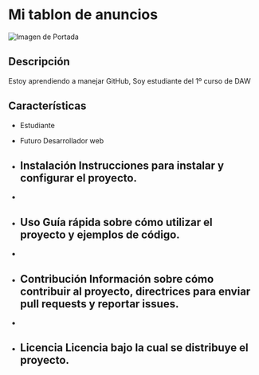# Mi tablon de anuncios 

![Imagen de Portada](Recursos/descarga.png)

## Descripción
Estoy aprendiendo a manejar GitHub, Soy estudiante del 1º curso de DAW

## Características 
- Estudiante
- Futuro Desarrollador web


- ## Instalación Instrucciones para instalar y configurar el proyecto.
-
- ## Uso Guía rápida sobre cómo utilizar el proyecto y ejemplos de código.
-
- ## Contribución Información sobre cómo contribuir al proyecto, directrices para enviar pull requests y reportar issues.
-
- ## Licencia Licencia bajo la cual se distribuye el proyecto.
